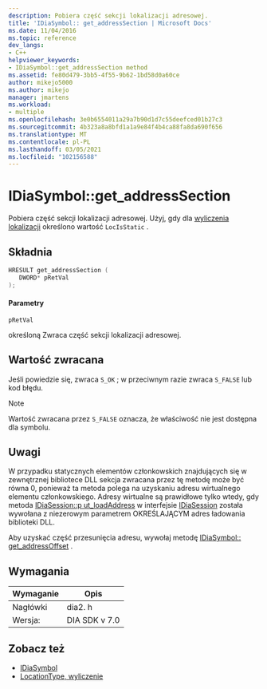 ```yaml
---
description: Pobiera część sekcji lokalizacji adresowej.
title: 'IDiaSymbol:: get_addressSection | Microsoft Docs'
ms.date: 11/04/2016
ms.topic: reference
dev_langs:
- C++
helpviewer_keywords:
- IDiaSymbol::get_addressSection method
ms.assetid: fe80d479-3bb5-4f55-9b62-1bd58d0a60ce
author: mikejo5000
ms.author: mikejo
manager: jmartens
ms.workload:
- multiple
ms.openlocfilehash: 3e0b6554011a29a7b90d1d7c55deefced01b27c3
ms.sourcegitcommit: 4b323a8a8bfd1a1a9e84f4b4ca88fa8da690f656
ms.translationtype: MT
ms.contentlocale: pl-PL
ms.lasthandoff: 03/05/2021
ms.locfileid: "102156588"
---
```

# <a name="idiasymbolget_addresssection"></a>IDiaSymbol::get_addressSection
Pobiera część sekcji lokalizacji adresowej. Użyj, gdy dla [wyliczenia lokalizacji](../../debugger/debug-interface-access/locationtype.md) określono wartość `LocIsStatic` .

## <a name="syntax"></a>Składnia

```C++
HRESULT get_addressSection ( 
   DWORD* pRetVal
);
```

#### <a name="parameters"></a>Parametry
 `pRetVal`

określoną Zwraca część sekcji lokalizacji adresowej.

## <a name="return-value"></a>Wartość zwracana
 Jeśli powiedzie się, zwraca `S_OK` ; w przeciwnym razie zwraca `S_FALSE` lub kod błędu.

> [!NOTE]
> Wartość zwracana przez `S_FALSE` oznacza, że właściwość nie jest dostępna dla symbolu.

## <a name="remarks"></a>Uwagi
 W przypadku statycznych elementów członkowskich znajdujących się w zewnętrznej bibliotece DLL sekcja zwracana przez tę metodę może być równa 0, ponieważ ta metoda polega na uzyskaniu adresu wirtualnego elementu członkowskiego. Adresy wirtualne są prawidłowe tylko wtedy, gdy metoda [IDiaSession::p ut_loadAddress](../../debugger/debug-interface-access/idiasession-put-loadaddress.md) w interfejsie [IDiaSession](../../debugger/debug-interface-access/idiasession.md) została wywołana z niezerowym parametrem OKREŚLAJĄCYM adres ładowania biblioteki DLL.

 Aby uzyskać część przesunięcia adresu, wywołaj metodę [IDiaSymbol:: get_addressOffset](../../debugger/debug-interface-access/idiasymbol-get-addressoffset.md) .

## <a name="requirements"></a>Wymagania

|Wymaganie|Opis|
|-----------------|-----------------|
|Nagłówki|dia2. h|
|Wersja:|DIA SDK v 7.0|

## <a name="see-also"></a>Zobacz też
- [IDiaSymbol](../../debugger/debug-interface-access/idiasymbol.md)
- [LocationType, wyliczenie](../../debugger/debug-interface-access/locationtype.md)
